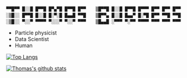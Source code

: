 ```
▀▀█▀▀ █░░█ █▀▀█ █▀▄▀█ █▀▀█ █▀▀ 　 ▒█▀▀█ █░░█ █▀▀█ █▀▀▀ █▀▀ █▀▀ █▀▀ 
░▒█░░ █▀▀█ █░░█ █░▀░█ █▄▄█ ▀▀█ 　 ▒█▀▀▄ █░░█ █▄▄▀ █░▀█ █▀▀ ▀▀█ ▀▀█ 
░▒█░░ ▀░░▀ ▀▀▀▀ ▀░░░▀ ▀░░▀ ▀▀▀ 　 ▒█▄▄█ ░▀▀▀ ▀░▀▀ ▀▀▀▀ ▀▀▀ ▀▀▀ ▀▀▀
```

* Particle physicist
* Data Scientist
* Human

[![Top Langs](https://github-readme-stats.vercel.app/api/top-langs/?username=thomasburgess&layout=compact&theme=synthwave)](https://github.com/thomasburgess)

[![Thomas's github stats](https://github-readme-stats.vercel.app/api?username=thomasburgess&show_icons=true&theme=synthwave&layout=compact)](https://github.com/thomasburgess)
